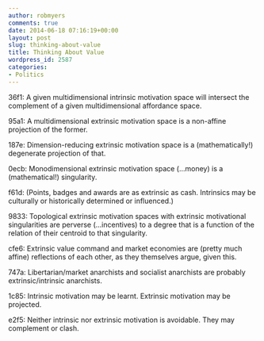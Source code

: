 ```yaml
---
author: robmyers
comments: true
date: 2014-06-18 07:16:19+00:00
layout: post
slug: thinking-about-value
title: Thinking About Value
wordpress_id: 2587
categories:
- Politics
---
```


36f1: A given multidimensional intrinsic motivation space will intersect the complement of a given multidimensional affordance space.

95a1: A multidimensional extrinsic motivation space is a non-affine projection of the former.

187e: Dimension-reducing extrinsic motivation space is a (mathematically!) degenerate projection of that.

0ecb: Monodimensional extrinsic motivation space (...money) is a (mathematical!) singularity.

f61d: (Points, badges and awards are as extrinsic as cash. Intrinsics may be culturally or historically determined or influenced.)

9833: Topological extrinsic motivation spaces with extrinsic motivational singularities are perverse (...incentives) to a degree that is a function of the relation of their centroid to that singularity.

cfe6: Extrinsic value command and market economies are (pretty much affine) reflections of each other, as they themselves argue, given this.

747a: Libertarian/market anarchists and socialist anarchists are probably extrinsic/intrinsic anarchists.

1c85: Intrinsic motivation may be learnt. Extrinsic motivation may be projected.

e2f5: Neither intrinsic nor extrinsic motivation is avoidable. They may complement or clash.
